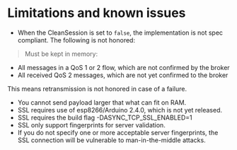 # Limitations and known issues

* When the CleanSession is set to `false`, the implementation is not spec compliant. The following is not honored:

> Must be kept in memory:
* All messages in a QoS 1 or 2 flow, which are not confirmed by the broker
* All received QoS 2 messages, which are not yet confirmed to the broker

This means retransmission is not honored in case of a failure.

* You cannot send payload larger that what can fit on RAM.
* SSL requires use of esp8266/Arduino 2.4.0, which is not yet released.
* SSL requires the build flag -DASYNC_TCP_SSL_ENABLED=1
* SSL only support fingerprints for server validation.
* If you do not specify one or more acceptable server fingerprints, the SSL connection will be vulnerable to man-in-the-middle attacks.

